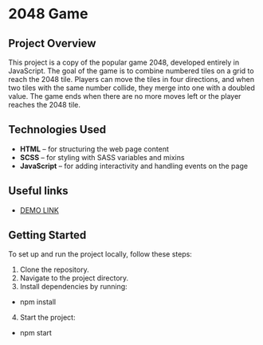 # **2048 Game**
## Project Overview
This project is a copy of the popular game 2048, developed entirely in JavaScript. The goal of the game is to combine numbered tiles on a grid to reach the 2048 tile. Players can move the tiles in four directions, and when two tiles with the same number collide, they merge into one with a doubled value. The game ends when there are no more moves left or the player reaches the 2048 tile.

## Technologies Used
- **HTML** – for structuring the web page content
- **SCSS** – for styling with SASS variables and mixins
- **JavaScript** – for adding interactivity and handling events on the page

## Useful links
- [DEMO LINK]()

## Getting Started
To set up and run the project locally, follow these steps:
1. Clone the repository.
2. Navigate to the project directory.
3. Install dependencies by running:
 - npm install
4. Start the project:
 - npm start
